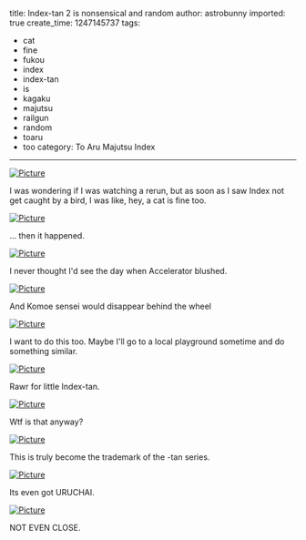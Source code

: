 title: Index-tan 2 is nonsensical and random
author: astrobunny
imported: true
create_time: 1247145737
tags:
- cat
- fine
- fukou
- index
- index-tan
- is
- kagaku
- majutsu
- railgun
- random
- toaru
- too
category: To Aru Majutsu Index
---
 [![](wp-uploads/2009/07/wpid-eclipse-toaru-majutsu-no-index-tan-02-h264-793e4a1f-0-500x281.jpg "Picture")](/images/wp-uploads/2009/07/wpid-eclipse-toaru-majutsu-no-index-tan-02-h264-793e4a1f-0.jpg)  
  
I was wondering if I was watching a rerun, but as soon as I saw Index not get caught by a bird, I was like, hey, a cat is fine too.  
  
 [![](wp-uploads/2009/07/wpid-eclipse-toaru-majutsu-no-index-tan-02-h264-793e4a1f-1-500x281.jpg "Picture")](/images/wp-uploads/2009/07/wpid-eclipse-toaru-majutsu-no-index-tan-02-h264-793e4a1f-1.jpg)  
  
... then it happened.  
<!--more-->  
 [![](wp-uploads/2009/07/wpid-eclipse-toaru-majutsu-no-index-tan-02-h264-793e4a1f-3-500x281.jpg "Picture")](/images/wp-uploads/2009/07/wpid-eclipse-toaru-majutsu-no-index-tan-02-h264-793e4a1f-3.jpg)  
  
I never thought I'd see the day when Accelerator blushed.  
  
 [![](wp-uploads/2009/07/wpid-eclipse-toaru-majutsu-no-index-tan-02-h264-793e4a1f-4-500x281.jpg "Picture")](/images/wp-uploads/2009/07/wpid-eclipse-toaru-majutsu-no-index-tan-02-h264-793e4a1f-4.jpg)  
  
And Komoe sensei would disappear behind the wheel  
  
 [![](wp-uploads/2009/07/wpid-eclipse-toaru-majutsu-no-index-tan-02-h264-793e4a1f-5-500x281.jpg "Picture")](/images/wp-uploads/2009/07/wpid-eclipse-toaru-majutsu-no-index-tan-02-h264-793e4a1f-5.jpg)  
  
I want to do this too. Maybe I'll go to a local playground sometime and do something similar.  
  
 [![](wp-uploads/2009/07/wpid-eclipse-toaru-majutsu-no-index-tan-02-h264-793e4a1f-6-500x281.jpg "Picture")](/images/wp-uploads/2009/07/wpid-eclipse-toaru-majutsu-no-index-tan-02-h264-793e4a1f-6.jpg)  
  
Rawr for little Index-tan.  
  
 [![](wp-uploads/2009/07/wpid-eclipse-toaru-majutsu-no-index-tan-02-h264-793e4a1f-7-500x281.jpg "Picture")](/images/wp-uploads/2009/07/wpid-eclipse-toaru-majutsu-no-index-tan-02-h264-793e4a1f-7.jpg)  
  
Wtf is that anyway?  
  
 [![](wp-uploads/2009/07/wpid-eclipse-toaru-majutsu-no-index-tan-02-h264-793e4a1f-8-500x281.jpg "Picture")](/images/wp-uploads/2009/07/wpid-eclipse-toaru-majutsu-no-index-tan-02-h264-793e4a1f-8.jpg)  
  
This is truly become the trademark of the -tan series.  
  
 [![](wp-uploads/2009/07/wpid-eclipse-toaru-majutsu-no-index-tan-02-h264-793e4a1f-9-500x281.jpg "Picture")](/images/wp-uploads/2009/07/wpid-eclipse-toaru-majutsu-no-index-tan-02-h264-793e4a1f-9.jpg)  
  
Its even got URUCHAI.  
  
 [![](wp-uploads/2009/07/wpid-eclipse-toaru-majutsu-no-index-tan-02-h264-793e4a1f-11-500x281.jpg "Picture")](/images/wp-uploads/2009/07/wpid-eclipse-toaru-majutsu-no-index-tan-02-h264-793e4a1f-11.jpg)  
  
NOT EVEN CLOSE.
